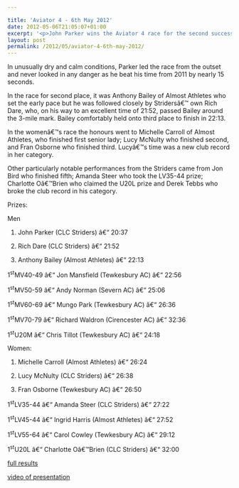 ```yaml
---

title: 'Aviator 4 - 6th May 2012'
date: 2012-05-06T21:05:07+01:00
excerpt: '<p>John Parker wins the Aviator 4 race for the second successive year.</p>'
layout: post
permalink: /2012/05/aviator-4-6th-may-2012/
---
```

</p> 

In unusually dry and calm conditions, Parker led the race from the outset and never looked in any danger as he beat his time from 2011 by nearly 15 seconds.

In the race for second place, it was Anthony Bailey of Almost Athletes who set the early pace but he was followed closely by Stridersâ€™ own Rich Dare, who, on his way to an excellent time of 21:52, passed Bailey around the 3-mile mark. Bailey comfortably held onto third place to finish in 22:13. 

In the womenâ€™s race the honours went to Michelle Carroll of Almost Athletes, who finished first senior lady; Lucy McNulty who finished second, and Fran Osborne who finished third. Lucyâ€™s time was a new club record in her category.

Other particularly notable performances from the Striders came from Jon Bird who finished fifth; Amanda Steer who took the LV35-44 prize; Charlotte Oâ€™Brien who claimed the U20L prize and Derek Tebbs who broke the club record in his category.

Prizes:

Men

1) John Parker (CLC Striders) â€“ 20:37

2) Rich Dare (CLC Striders) â€“ 21:52

3) Anthony Bailey (Almost Athletes) â€“ 22:13 

1<sup>st</sup>MV40-49 â€“ Jon Mansfield (Tewkesbury AC) â€“ 22:56

1<sup>st</sup>MV50-59 â€“ Andy Norman (Severn AC) â€“ 25:06

1<sup>st</sup>MV60-69 â€“ Mungo Park (Tewkesbury AC) â€“ 26:36

1<sup>st</sup>MV70-79 â€“ Richard Waldron (Cirencester AC) â€“ 32:36

1<sup>st</sup>U20M â€“ Chris Tillot (Tewkesbury AC) â€“ 24:18

Women:

1) Michelle Carroll (Almost Athletes) â€“ 26:24

2) Lucy McNulty (CLC Striders) â€“ 26:38

3) Fran Osborne (Tewkesbury AC) â€“ 26:50

1<sup>st</sup>LV35-44 â€“ Amanda Steer (CLC Striders) â€“ 27:22

1<sup>st</sup>LV45-44 â€“ Ingrid Harris (Almost Athletes) â€“ 27:52

1<sup>st</sup>LV55-64 â€“ Carol Cowley (Tewkesbury AC) â€“ 29:12

1<sup>st</sup>U20L â€“ Charlotte Oâ€™Brien (CLC Striders) â€“ 32:00

<a href="/assets/pdf/results/aviator4results2012.pdf" target="_blank" rel="nofollow">full results</a>

<a href="https://www.youtube.com/watch?v=hyPF1oTYeZ0" target="_blank" rel="nofollow">video of presentation</a></p>
